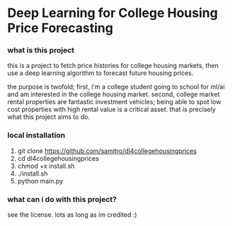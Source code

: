 # Deep Learning for College Housing Price Forecasting
### what is this project

this is a project to fetch price histories for college housing markets, then use a deep learning algorithm to forecast future housing prices.

the purpose is twofold; first, i'm a college student going to school for ml/ai and am interested in the college housing market. second, college market rental properties are fantastic investment vehicles; being able to spot low cost properties with high rental value is a critical asset. that is precisely what this project aims to do.

### local installation

1. git clone https://github.com/samjtro/dl4collegehousingprices
2. cd dl4collegehousingprices
3. chmod +x install.sh
4. ./install.sh
5. python main.py

### what can i do with this project?

see the license. lots as long as im credited :)


